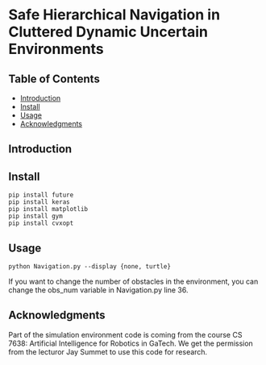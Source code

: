 #  	Safe Hierarchical Navigation in Cluttered Dynamic Uncertain Environments

## Table of Contents
- [Introduction](#Introduction)
- [Install](#install)
- [Usage](#usage)
- [Acknowledgments](#Acknowledgments)

## Introduction


## Install

```
pip install future
pip install keras
pip install matplotlib
pip install gym
pip install cvxopt
```

## Usage

```
python Navigation.py --display {none, turtle}
```
If you want to change the number of obstacles in the environment, you can change the obs_num variable in Navigation.py line 36.


## Acknowledgments
Part of the simulation environment code is coming from the course CS 7638: Artificial Intelligence for Robotics in GaTech. We get the permission from the lecturor Jay Summet to use this code for research.
